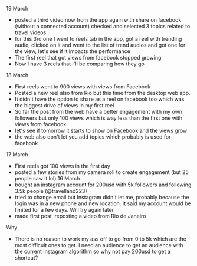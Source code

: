 19 March
- posted a third video now from the app again with share on facebook (without a connected account) checked and selected 3 topics related to travel videos
- for this 3rd one I went to reels tab in the app, got a reel with trending audio, clicked on it and went to the list of trend audios and got one for the view, let's see if it impacts the performance
- The first reel that got views from facebook stopped growing
- Now I have 3 reels that I'll be comparing how they go

18 March
- First reels went to 900 views with views from Facebook
- Posted a new reel also from Rio but this time from the desktop web app. 
- It didn't have the option to share as a reel on facebook too which was the biggest drive of views in my first reel
- So far the post from the web have a better engagement with my own followers but only 100 views which is way less than the first one with views from facebook
- let's see if tomorrow it starts to show on Facebook and the views grow
- the web also don't let you add topics which probably is used for facebook

17 March
- First reels got 100 views in the first day
- posted a few stories from my camera roll to create engagement (but 25 people saw it lol)
16 March
- bought an instagram account for 200usd with 5k followers and following 3.5k people (@travelland223)
- tried to change email but Instagram didn't let me, probably because the login was in a new phone and new location. It said my account would be limited for a few days. Will try again later
- made first post, reposting a video from Rio de Janeiro


Why
- There is no reason to work my ass off to go from 0 to 5k which are the most difficult ones to get. I need an audience to get an audience with the current Instagram algorithm so why not pay 200usd to get a shortcut?